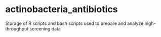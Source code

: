 # actinobacteria_antibiotics
Storage of R scripts and bash scripts used to prepare and analyze high-throughput screening data
